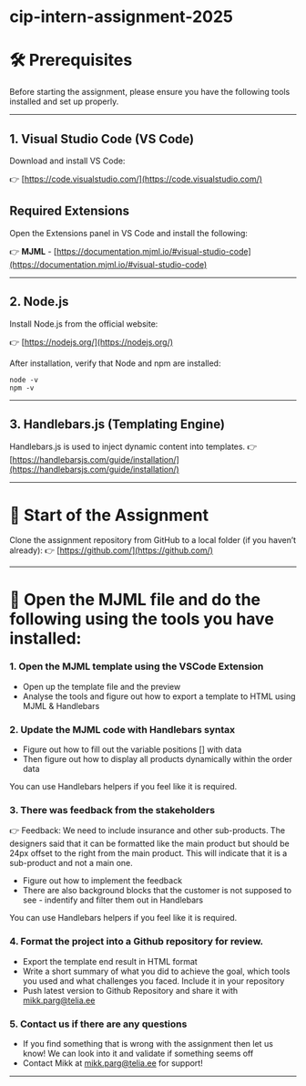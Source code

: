 # cip-intern-assignment-2025


# :hammer_and_wrench: Prerequisites

Before starting the assignment, please ensure you have the following tools installed and set up properly.

---

## 1. Visual Studio Code (VS Code)

Download and install VS Code:

:point_right: [https://code.visualstudio.com/](https://code.visualstudio.com/)

## Required Extensions

Open the Extensions panel in VS Code and install the following:

:point_right: **MJML** - [https://documentation.mjml.io/#visual-studio-code](https://documentation.mjml.io/#visual-studio-code)

---

## 2. Node.js

Install Node.js from the official website:

:point_right: [https://nodejs.org/](https://nodejs.org/)

After installation, verify that Node and npm are installed:

```
node -v
npm -v
```

---

## 3. Handlebars.js (Templating Engine)

Handlebars.js is used to inject dynamic content into templates.
:point_right: [https://handlebarsjs.com/guide/installation/](https://handlebarsjs.com/guide/installation/)

---

# :open_file_folder: Start of the Assignment

Clone the assignment repository from GitHub to a local folder (if you haven’t already):
:point_right: [https://github.com/](https://github.com/)

---

# :open_file_folder: Open the MJML file and do the following using the tools you have installed:


### 1. Open the MJML template using the VSCode Extension

* Open up the template file and the preview 
* Analyse the tools and figure out how to export a template to HTML using MJML & Handlebars

### 2. Update the MJML code with Handlebars syntax

* Figure out how to fill out the variable positions [] with data
* Then figure out how to display all products dynamically within the order data

You can use Handlebars helpers if you feel like it is required.

### 3. There was feedback from the stakeholders

:point_right: Feedback:  We need to include insurance and other sub-products. The designers said that it can be formatted like the main product but should be 24px offset to the right from the main product. This will indicate that it is a sub-product and not a main one. 

* Figure out how to implement the feedback
* There are also background blocks that the customer is not supposed to see - indentify and filter them out in Handlebars

You can use Handlebars helpers if you feel like it is required. 

### 4. Format the project into a Github repository for review. 

* Export the template end result in HTML format
* Write a short summary of what you did to achieve the goal, which tools you used and what challenges you faced. Include it in your repository
* Push latest version to Github Repository and share it with mikk.parg@telia.ee

### 5. Contact us if there are any questions

* If you find something that is wrong with the assignment then let us know! We can look into it and validate if something seems off
* Contact Mikk at mikk.parg@telia.ee for support!

---


